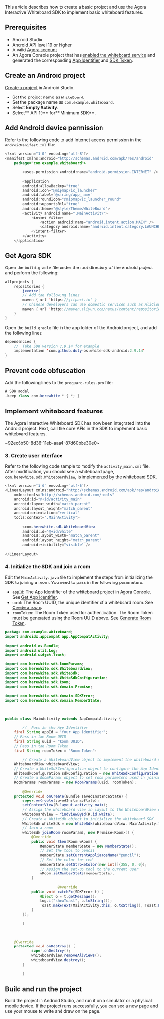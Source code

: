 This article describes how to create a basic project and use the Agora Interactive Whiteboard SDK to implement basic whiteboard features.

## Prerequisites

- Android Studio
- Android API level 19 or higher
- A valid [Agora account](https://docs.agora.io/cn/AgoraPlatform/sign_in_and_sign_up)
- An Agora Console project that has [enabled the whiteboard service](/cn/whiteboard/enable_whiteboard) and generated the corresponding [App Identifier](https://docs-preprod.agora.io/cn/whiteboard/enable_whiteboard?platform=Android#获取-app-identifier) and [SDK Token](https://docs-preprod.agora.io/cn/whiteboard/enable_whiteboard?platform=Android#获取-sdk-token).

## Create an Android project

[Create a project](https://developer.android.google.cn/studio/projects/create-project) in Android Studio.

- Set the project name as `WhiteBoard`.
- Set the package name as `com.example.whiteboard`.
- Select **Empty Activity**.
- Select** API 19** for** Minimum SDK**.

## Add Android device permission

Refer to the following code to add Internet access permission in the `AndroidManifest.xml` file:

```java
<?xml version="1.0" encoding="utf-8"?>
<manifest xmlns:android="http://schemas.android.com/apk/res/android"
    package="com.example.whiteboard">
 
        <uses-permission android:name="android.permission.INTERNET" />
 
        <application
        android:allowBackup="true"
        android:icon="@mipmap/ic_launcher"
        android:label="@string/app_name"
        android:roundIcon="@mipmap/ic_launcher_round"
        android:supportsRtl="true"
        android:theme="@style/Theme.WhiteBoard">
        <activity android:name=".MainActivity">
            <intent-filter>
                <action android:name="android.intent.action.MAIN" />
                <category android:name="android.intent.category.LAUNCHER" />
            </intent-filter>
        </activity>
    </application>
```



## Get Agora SDK

Open the `build.gradle` file under the root directory of the Android project and perform the following:

```java
allprojects {
    repositories {
        jcenter()
        // Add the following lines
        maven { url 'https://jitpack.io' }
        // Chinese developers can use domestic services such as AliCloud Maven mirror if Gradle sync fails
        maven { url 'https://maven.aliyun.com/nexus/content/repositories/releases/'}
    }
}
```


Open the `build.gradle` file in the app folder of the Android project, and add the following lines:

```java
dependencies {
    //  Take SDK version 2.9.14 for example
    implementation 'com.github.duty-os:white-sdk-android:2.9.14'
}
```

## Prevent code obfuscation

Add the following lines to the `proguard-rules.pro` file:

```java
# SDK model
-keep class com.herewhite.* { *; }
```

## Implement whiteboard features

The Agora Interactive Whiteboard SDK has now been integrated into the Android project. Next, call the core APIs in the SDK to implement basic whiteboard features.

~92ec6b50-8d36-11eb-aaa4-87d60bbe30e0~

### 3. Create user interface

Refer to the following code sample to modify the `activity_main.xml` file. After modification, you should see a whiteboard page, `com.herewhite.sdk.WhiteboardView`, is implemented by the whiteboard SDK.

```java
<?xml version="1.0" encoding="utf-8"?>
<LinearLayout xmlns:android="http://schemas.android.com/apk/res/android"
    xmlns:tools="http://schemas.android.com/tools"
    android:id="@+id/activity_main"
    android:layout_width="match_parent"
    android:layout_height="match_parent"
    android:orientation="vertical"
    tools:context=".MainActivity">
 
        <com.herewhite.sdk.WhiteboardView
        android:id="@+id/white"
        android:layout_width="match_parent"
        android:layout_height="match_parent"
        android:visibility="visible" />
 
</LinearLayout>
```



### 4. Initialize the SDK and join a room

Edit the `MainActivity.java` file to implement the steps from initializing the SDK to joining a room. You need to pass in the following parameters:
- `appId`: The App Identifier of the whiteboard project in Agora Console. See [Get App Identifier](https://docs-preprod.agora.io/cn/whiteboard/enable_whiteboard?platform=Android#获取-app-identifier).
- `uuid`: The Room UUID, the unique identifier of a whiteboard room. See [Create a room](/cn/whiteboard/join_whiteboard_room_android?platform=Android&versionId=fad8ce60-8f8f-11eb-9291-873e8e47bde0#1-创建房间).
- `roomToken`: The Room Token used for authentication. The Room Token must be generated using the Room UUID above. See [Generate Room Token](/cn/whiteboard/join_whiteboard_room_android?platform=Android&versionId=fad8ce60-8f8f-11eb-9291-873e8e47bde0#2-生成-room-token).

```java
package com.example.whiteboard;
import androidx.appcompat.app.AppCompatActivity;
 
import android.os.Bundle;
import android.util.Log;
import android.widget.Toast;
 
import com.herewhite.sdk.RoomParams;
import com.herewhite.sdk.WhiteboardView;
import com.herewhite.sdk.WhiteSdk;
import com.herewhite.sdk.WhiteSdkConfiguration;
import com.herewhite.sdk.Room;
import com.herewhite.sdk.domain.Promise;
 
import com.herewhite.sdk.domain.SDKError;
import com.herewhite.sdk.domain.MemberState;
 
 
 
public class MainActivity extends AppCompatActivity {
 
        //  Pass in the App Identifier
    final String appId = "Your App Identifier";
    // Pass in the Room UUID
    final String uuid = "Room UUID";
    // Pass in the Room Token
    final String roomToken = "Room Token";
 
        // Create a WhiteboardView object to implement the whiteboard view
    WhiteboardView whiteboardView;
    // Create a WhiteSdkConfiguration object to configure the App Identifier and log settings
    WhiteSdkConfiguration sdkConfiguration = new WhiteSdkConfiguration(appId, true);
    // Create a RoomParams object to set room parameters used in joining a room
    RoomParams roomParams = new RoomParams(uuid, roomToken);
 
        @Override
    protected void onCreate(Bundle savedInstanceState) {
        super.onCreate(savedInstanceState);
        setContentView(R.layout.activity_main);
        // Assign the whiteboard view in layout to the WhiteboardView object
        whiteboardView = findViewById(R.id.white);
        // Create a WhiteSdk object to initialize the whiteboard SDK
        WhiteSdk whiteSdk = new WhiteSdk(whiteboardView, MainActivity.this, sdkConfiguration);
        // Join a room
        whiteSdk.joinRoom(roomParams, new Promise<Room>() {
            @Override
            public void then(Room wRoom) {
                MemberState memberState = new MemberState();
                // Set the tool to pencil
                memberState.setCurrentApplianceName("pencil");
                // Set the color tor red
                memberState.setStrokeColor(new int[]{255, 0, 0});
                // Assign the set-up tool to the current user
                wRoom.setMemberState(memberState);
            }
 
                        @Override
            public void catchEx(SDKError t) {
                Object o = t.getMessage();
                Log.i("showToast", o.toString());
                Toast.makeText(MainActivity.this, o.toString(), Toast.LENGTH_SHORT).show();
            }
        });
 
        }
 
 
     
    @Override
    protected void onDestroy() {
            super.onDestroy();
            whiteboardView.removeAllViews();
            whiteboardView.destroy();
        }
 
        }
```

## Build and run the project

Build the project in Android Studio, and run it on a simulator or a physical mobile device. If the project runs successfully, you can see a new page and use your mouse to write and draw on the page.